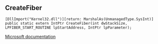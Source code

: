 ## CreateFiber

```
[DllImport("Kernel32.dll")][return: MarshalAs(UnmanagedType.SysInt)]
public static extern IntPtr CreateFiber(int dwStackSize, LPFIBER_START_ROUTINE lpStartAddress, IntPtr lpParameter);
```

[Microsoft documentation](https://docs.microsoft.com/en-us/windows/win32/api/processthreadsapi/nf-processthreadsapi-createfiber)
